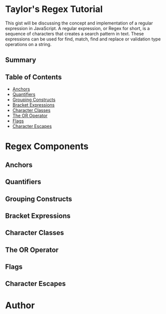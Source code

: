 # Taylor's Regex Tutorial

This gist will be discussing the concept and implementation of a regular expression in JavaScript. A regular 
expression, or Regex for short, is a sequence of characters that creates a search pattern in text. 
These expressions can be used for find, match, find and replace or validation type operations on 
a string.

## Summary

## Table of Contents

- [Anchors](#anchors)
- [Quantifiers](#quantifiers)
- [Grouping Constructs](#grouping-constructs)
- [Bracket Expressions](#bracket-expressions)
- [Character Classes](#character-classes)
- [The OR Operator](#the-or-operator)
- [Flags](#flags)
- [Character Escapes](#character-escapes)

# Regex Components

## Anchors

## Quantifiers

## Grouping Constructs

## Bracket Expressions

## Character Classes

## The OR Operator

## Flags

## Character Escapes


# Author
